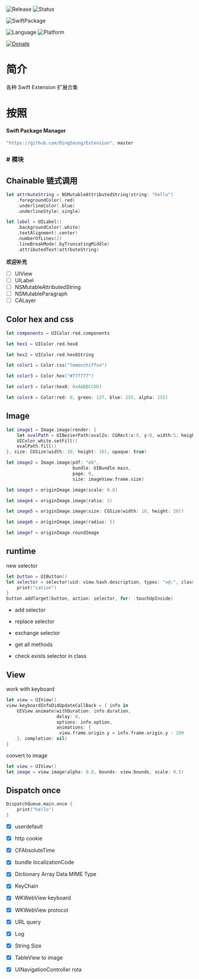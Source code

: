 ![Release](https://img.shields.io/github/release/DingSoung/Extension.svg)
![Status](https://travis-ci.org/DingSoung/Extension.svg?branch=master)

![SwiftPackage](https://img.shields.io/badge/SwiftPackage-compatible-E66848.svg?style=flat)

![Language](https://img.shields.io/badge/Swift-5-FFAC45.svg?style=flat)
![Platform](http://img.shields.io/badge/Platform-iOS|tvOS|macOS|watchOS-E9C2BD.svg?style=flat)

[![Donate](https://img.shields.io/badge/Donate-PayPal-9EA59D.svg)](https://paypal.me/DingSongwen)

# 简介

 各种 Swift Extension  扩展合集

# 按照

#### Swift Package Manager

```swift
"https://github.com/DingSoung/Extension", master
```

### # 模块

## Chainable 链式调用

```swift
let attrbuteString = NSMutableAttributedString(string: "hello")
    .foregroundColor(.red)
    .underlineColor(.blue)
    .underlineStyle(.single)

let label = UILabel()
    .backgroundColor(.white)
    .textAlignment(.center)
    .numberOfLines(2)
    .lineBreakMode(.byTruncatingMiddle)
    .attributedText(attrbuteString)
```

**欢迎补充**

- [ ] UIView
- [ ] UILabel
- [ ] NSMutableAttributedString
- [ ] NSMutableParagraph
- [ ] CALayer

## Color hex and css 

```swift
let components = UIColor.red.components

let hex1 = UIColor.red.hex8

let hex2 = UIColor.red.hex8String

let color1 = Color.css("lemonchiffon")

let color3 = Color.hex("#777777")

let color3 = Color(hex8: 0xAABBCCDD)

let color4 = Color(red: 0, green: 127, blue: 255, alpha: 255)
```

## Image

```swift
let image1 = Image.image(render: {
    let ovalPath = UIBezierPath(ovalIn: CGRect(x:0, y:0, width:5, height:5))
    UIColor.white.setFill()
    ovalPath.fill()
}, size: CGSize(width: 10, height: 10), opaque: true)

let image2 = Image.image(pdf: "ok",
                         bundle: UIBundle.main,
                         page: 0,
                         size: imageView.frame.size)

let image3 = originImage.image(scale: 0.8)

let image4 = originImage.image(ratio: 2)

let image5 = originImage.image(size: CGSize(width: 10, height: 20))

let image6 = originImage.image(radius: 5)

let image7 = originImage.roundImage
```

## runtime

new selector

```swift
let button = UIButton()
let selector = selector(uid: view.hash.description, types: "v@:", classes: [UIView.self]) {
    print("cation")
}
button.addTarget(button, action: selector, for: .touchUpInside)
```

* add selector

* replace selector

* exchange selector

* get all methods

* check exists selector in class

## View 

work with keyboard

```swift
let view = UIView()
view.keyboardInfoDidUpdateCallBack = { info in
    UIView.animate(withDuration: info.duration,
                   delay: 0,
                   options: info.option,
                   animations: {
                    view.frame.origin.y = info.frame.origin.y - 200
    }, completion: nil)
}
```

convert to image

```swift
let view = UIView()
let image = view.image(alpha: 0.8, bounds: view.bounds, scale: 0.5)
```

## Dispatch once

```swift
DispatchQueue.main.once {
	print("hello")
}
```

- [x] userdefault

- [x] http cookie

- [x] CFAbsoluteTime

- [x] bundle localizationCode

- [x] Dictionary Array Data MIME Type

- [x] KeyChain

- [x] WKWebView keyboard

- [x] WKWebView protocol

- [x] URL query

- [x] Log

- [x] String Size

- [x] TableView to image

- [x] UINavigationController rota

  



